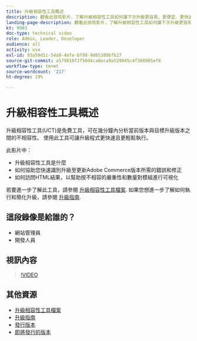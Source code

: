 ```yaml
---
title: 升級相容性工具概述
description: 觀看此技術影片，了解升級相容性工具如何讓下次升級更容易、更便宜、更快速。
landing-page-description: 觀看此技術影片，了解升級相容性工具如何讓下次升級更容易、更便宜、更快速。
kt: 9983
doc-type: technical video
role: Admin, Leader, Developer
audience: all
activity: use
exl-id: 93a59d1c-54a8-4efe-bf98-9d65389bfb27
source-git-commit: a579818f2f50d4ca0eca9a529945c4f366905ef6
workflow-type: tm+mt
source-wordcount: '217'
ht-degree: 19%

---
```


# 升級相容性工具概述

升級相容性工具(UCT)是免費工具，可在幾分鐘內分析當前版本與目標升級版本之間的不相容性。 使用此工具可讓升級程式更快速且更輕鬆執行。

此影片中：

- 升級相容性工具是什麼
- 如何協助您快速識別升級至更新Adobe Commerce版本所需的錯誤和修正
- 如何訪問HTML結果，以幫助按不相容的嚴重性和數量對模組進行可視化

若要進一步了解此工具，請參閱 [升級相容性工具檔案](https://experienceleague.adobe.com/docs/commerce-operations/upgrade-guide/upgrade-compatibility-tool/overview.html?lang=en). 如果您想進一步了解如何執行和簡化升級，請參閱 [升級指南](https://experienceleague.adobe.com/docs/commerce-operations/upgrade-guide/overview.html).

## 這段錄像是給誰的？

- 網站管理員
- 開發人員

## 視訊內容

>[!VIDEO](https://video.tv.adobe.com/v/341245?quality=12&learn=on)

## 其他資源

- [升級相容性工具檔案](https://experienceleague.adobe.com/docs/commerce-operations/upgrade-guide/upgrade-compatibility-tool/overview.html?lang=en)
- [升級指南](https://experienceleague.adobe.com/docs/commerce-operations/upgrade-guide/overview.html)
- [發行版本](https://devdocs.magento.com/release/released-versions.html)
- [即將發行的版本](https://devdocs.magento.com/release/)
